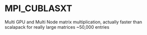 # MPI_CUBLASXT

Multi GPU and Multi Node matrix multiplication, actually faster than scalapack for really large matrices ~50,000 entries
